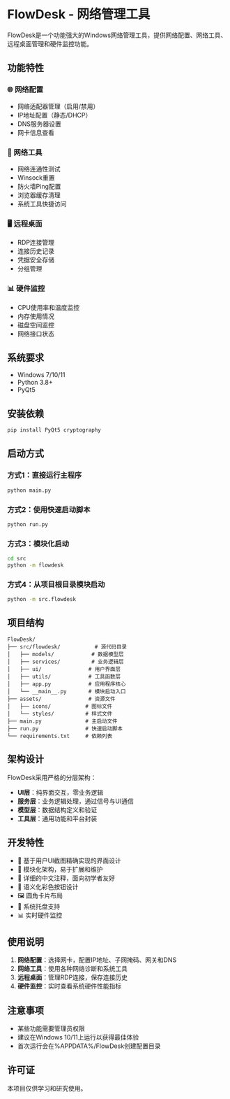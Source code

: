 # FlowDesk - 网络管理工具

FlowDesk是一个功能强大的Windows网络管理工具，提供网络配置、网络工具、远程桌面管理和硬件监控功能。

## 功能特性

### 🌐 网络配置
- 网络适配器管理（启用/禁用）
- IP地址配置（静态/DHCP）
- DNS服务器设置
- 网卡信息查看

### 🔧 网络工具
- 网络连通性测试
- Winsock重置
- 防火墙Ping配置
- 浏览器缓存清理
- 系统工具快捷访问

### 🖥️ 远程桌面
- RDP连接管理
- 连接历史记录
- 凭据安全存储
- 分组管理

### 📊 硬件监控
- CPU使用率和温度监控
- 内存使用情况
- 磁盘空间监控
- 网络接口状态

## 系统要求

- Windows 7/10/11
- Python 3.8+
- PyQt5

## 安装依赖

```bash
pip install PyQt5 cryptography
```

## 启动方式

### 方式1：直接运行主程序
```bash
python main.py
```

### 方式2：使用快速启动脚本
```bash
python run.py
```

### 方式3：模块化启动
```bash
cd src
python -m flowdesk
```

### 方式4：从项目根目录模块启动
```bash
python -m src.flowdesk
```

## 项目结构

```
FlowDesk/
├── src/flowdesk/           # 源代码目录
│   ├── models/            # 数据模型层
│   ├── services/          # 业务逻辑层
│   ├── ui/               # 用户界面层
│   ├── utils/            # 工具函数层
│   ├── app.py            # 应用程序核心
│   └── __main__.py       # 模块启动入口
├── assets/               # 资源文件
│   ├── icons/           # 图标文件
│   └── styles/          # 样式文件
├── main.py              # 主启动文件
├── run.py               # 快速启动脚本
└── requirements.txt     # 依赖列表
```

## 架构设计

FlowDesk采用严格的分层架构：

- **UI层**：纯界面交互，零业务逻辑
- **服务层**：业务逻辑处理，通过信号与UI通信
- **模型层**：数据结构定义和验证
- **工具层**：通用功能和平台封装

## 开发特性

- 🎨 基于用户UI截图精确实现的界面设计
- 🔧 模块化架构，易于扩展和维护
- 📝 详细的中文注释，面向初学者友好
- 🎯 语义化彩色按钮设计
- 🖼️ 圆角卡片布局
- 🔔 系统托盘支持
- 📊 实时硬件监控

## 使用说明

1. **网络配置**：选择网卡，配置IP地址、子网掩码、网关和DNS
2. **网络工具**：使用各种网络诊断和系统工具
3. **远程桌面**：管理RDP连接，保存连接历史
4. **硬件监控**：实时查看系统硬件性能指标

## 注意事项

- 某些功能需要管理员权限
- 建议在Windows 10/11上运行以获得最佳体验
- 首次运行会在%APPDATA%/FlowDesk创建配置目录

## 许可证

本项目仅供学习和研究使用。
